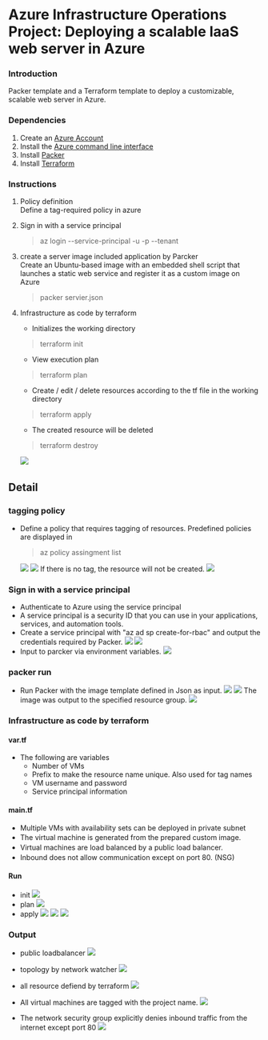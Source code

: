 # Azure Infrastructure Operations Project: Deploying a scalable IaaS web server in Azure

### Introduction
Packer template and a Terraform template to deploy a customizable, scalable web server in Azure.


### Dependencies
1. Create an [Azure Account](https://portal.azure.com) 
2. Install the [Azure command line interface](https://docs.microsoft.com/en-us/cli/azure/install-azure-cli?view=azure-cli-latest)
3. Install [Packer](https://www.packer.io/downloads)
4. Install [Terraform](https://www.terraform.io/downloads.html)

### Instructions
1. Policy definition  
Define a tag-required policy in azure

2. Sign in with a service principal  
    >az login --service-principal -u <app-url> -p <password-or-cert> --tenant <tenant> 

3. create a server image included application  by Parcker   
Create an Ubuntu-based image with an embedded shell script that launches a static web service and register it as a custom image on Azure  
    >packer servier.json

4.  Infrastructure as code by terraform 
    - Initializes the working directory 
    >terraform init
    - View execution plan
    > terraform plan   
    - Create / edit / delete resources according to the tf file in the working directory 
    >terraform apply
    - The created resource will be deleted
    >terraform destroy 

    ![](picture/2021-01-18-21-20-48.png)  






## Detail 　
### tagging policy  
- Define a policy that requires tagging of resources. Predefined policies are displayed in 
    >az policy assingment list

    ![](picture/2021-01-16-19-47-34.png)
    ![](picture/2021-01-16-19-49-12.png)
If there is no tag, the resource will not be created.
    ![](picture/2021-01-16-22-55-38.png)


### Sign in with a service principal 
- Authenticate to Azure using the service principal
- A service principal is a security ID that you can use in your applications, services, and automation tools.
- Create a service principal with "az ad sp create-for-rbac" and output the credentials required by Packer.
![](picture/2021-01-16-20-14-44.png)
![](picture/2021-01-16-20-15-03.png)
- Input to parcker via environment variables.
![](picture/2021-01-16-20-19-20.png)

### packer run  
- Run Packer with the image template defined in Json as input.
![](picture/2021-01-16-20-20-13.png)
![](picture/2021-01-16-20-27-00.png)
The image was output to the specified resource group.
![](picture/2021-01-16-20-29-51.png)

### Infrastructure as code by terraform
#### var.tf  
- The following are variables
    - Number of VMs
    - Prefix to make the resource name unique. Also used for tag names
    - VM username and password
    - Service principal information

#### main.tf
- Multiple VMs with availability sets can be deployed in private subnet
- The virtual machine is generated from the prepared custom image.　　
- Virtual machines are load balanced by a public load balancer.　　
- Inbound does not allow communication except on port 80. (NSG)　　


#### Run
- init 
![](picture/2021-01-18-23-24-52.png)
- plan
![](picture/2021-01-18-23-23-53.png)
- apply
![](picture/2021-01-18-23-27-15.png)
![](picture/2021-01-18-23-28-02.png)
![](picture/2021-01-18-23-30-57.png)


### Output
- public loadbalancer
![](picture/2021-01-18-14-26-19.png)
- topology by network watcher
![](picture/2021-01-18-14-29-05.png) 
- all resource defiend by terraform 
![](picture/2021-01-16-21-37-01.png)
- All virtual machines are tagged with the project name.
![](picture/2021-01-18-23-33-49.png)

- The network security group explicitly denies inbound traffic from the internet except port 80 
![](picture/2021-01-18-23-32-52.png)

